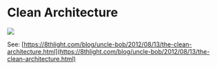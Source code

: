 Clean Architecture
==================

![](https://8thlight.com/blog/assets/posts/2012-08-13-the-clean-architecture/CleanArchitecture.jpg)

See: [https://8thlight.com/blog/uncle-bob/2012/08/13/the-clean-architecture.html](https://8thlight.com/blog/uncle-bob/2012/08/13/the-clean-architecture.html)

